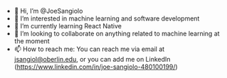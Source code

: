 - 👋 Hi, I’m @JoeSangiolo
- 👀 I’m interested in machine learning and software development
- 🌱 I’m currently learning React Native
- 💞️ I’m looking to collaborate on anything related to machine learning at the moment
- 📫 How to reach me: You can reach me via email at jsangiol@oberlin.edu, or you can add me on LinkedIn (https://www.linkedin.com/in/joe-sangiolo-480100199/)

<!---
JoeSangiolo/JoeSangiolo is a ✨ special ✨ repository because its `README.md` (this file) appears on your GitHub profile.
You can click the Preview link to take a look at your changes.
--->
